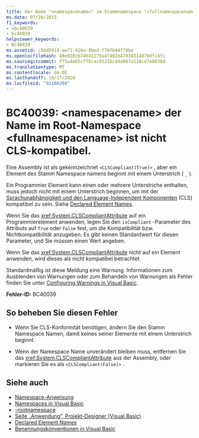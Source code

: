 ```yaml
---
title: Der Name "<namespacename>" im Stammnamespace "<fullnamespacename>" ist nicht CLS-kompatibel.
ms.date: 07/20/2015
f1_keywords:
- vbc40039
- bc40039
helpviewer_keywords:
- BC40039
ms.assetid: c5bd5914-ae71-416a-8bed-f76f644f78be
ms.openlocfilehash: 48e020cb74641279a4f402e47034514d78dfc4fc
ms.sourcegitcommit: ff5a4eb5cffbcac9521bc44a907a118cd7e8638d
ms.translationtype: MT
ms.contentlocale: de-DE
ms.lasthandoff: 10/17/2020
ms.locfileid: "92160209"
---
```

# <a name="bc40039-name-namespacename-in-the-root-namespace-fullnamespacename-is-not-cls-compliant"></a>BC40039: \<namespacename> der Name im Root-Namespace \<fullnamespacename> ist nicht CLS-kompatibel.

Eine Assembly ist als gekennzeichnet `<CLSCompliant(True)>` , aber ein Element des Stamm Namespace namens beginnt mit einem Unterstrich ( `_` ).

 Ein Programmier Element kann einen oder mehrere Unterstriche enthalten, muss jedoch nicht mit einem Unterstrich beginnen, um mit der [Sprachunabhängigkeit und den Language-Independent Komponenten](../../../standard/language-independence-and-language-independent-components.md) (CLS) kompatibel zu sein. Siehe [Declared Element Names](../../programming-guide/language-features/declared-elements/declared-element-names.md).

 Wenn Sie das <xref:System.CLSCompliantAttribute> auf ein Programmierelement anwenden, legen Sie den `isCompliant` -Parameter des Attributs auf `True` oder `False` fest, um die Kompatibilität bzw. Nichtkompatibilität anzugeben. Es gibt keinen Standardwert für diesen Parameter, und Sie müssen einen Wert angeben.

 Wenn Sie das <xref:System.CLSCompliantAttribute> nicht auf ein Element anwenden, wird dieses als nicht kompatibel betrachtet.

 Standardmäßig ist diese Meldung eine Warnung. Informationen zum Ausblenden von Warnungen oder zum Behandeln von Warnungen als Fehler finden Sie unter [Configuring Warnings in Visual Basic](/visualstudio/ide/configuring-warnings-in-visual-basic).

 **Fehler-ID:** BC40039

## <a name="to-correct-this-error"></a>So beheben Sie diesen Fehler

- Wenn Sie CLS-Konformität benötigen, ändern Sie den Stamm Namespace Namen, damit keines seiner Elemente mit einem Unterstrich beginnt.

- Wenn der Namespace Name unverändert bleiben muss, entfernen Sie das <xref:System.CLSCompliantAttribute> aus der Assembly, oder markieren Sie es als `<CLSCompliant(False)>` .

## <a name="see-also"></a>Siehe auch

- [Namespace-Anweisung](../statements/namespace-statement.md)
- [Namespaces in Visual Basic](../../programming-guide/program-structure/namespaces.md)
- [-rootnamespace](../../reference/command-line-compiler/rootnamespace.md)
- [Seite „Anwendung“, Projekt-Designer (Visual Basic)](/visualstudio/ide/reference/application-page-project-designer-visual-basic)
- [Declared Element Names](../../programming-guide/language-features/declared-elements/declared-element-names.md)
- [Benennungskonventionen in Visual Basic](../../programming-guide/program-structure/naming-conventions.md)
